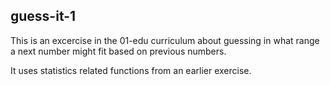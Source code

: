 ## guess-it-1

This is an excercise in the 01-edu curriculum about guessing in what range a next number might fit based on previous numbers.

It uses statistics related functions from an earlier exercise.
